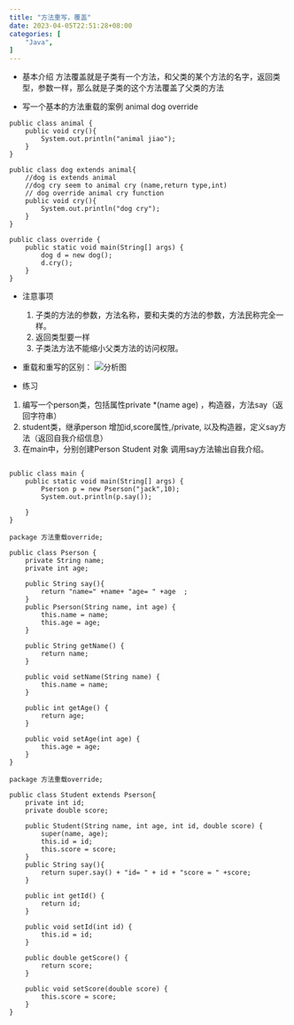 ```yaml
---
title: "方法重写，覆盖"
date: 2023-04-05T22:51:28+08:00
categories: [
    "Java",
]
---
```

* 基本介绍
  方法覆盖就是子类有一个方法，和父类的某个方法的名字，返回类型，参数一样，那么就是子类的这个方法覆盖了父类的方法

* 写一个基本的方法重载的案例 animal dog override
```
public class animal {
    public void cry(){
        System.out.println("animal jiao");
    }
}

public class dog extends animal{
    //dog is extends animal
    //dog cry seem to animal cry (name,return type,int)
    // dog override animal cry function
    public void cry(){
        System.out.println("dog cry");
    }
}

public class override {
    public static void main(String[] args) {
        dog d = new dog();
        d.cry();
    }
}
```
* 注意事项
  1. 子类的方法的参数，方法名称，要和夫类的方法的参数，方法民称完全一样。
  2. 返回类型要一样
  3. 子类法方法不能缩小父类方法的访问权限。
* 重载和重写的区别：
![分析图](https://img-blog.csdnimg.cn/8d0f18e1dff347d38364dd5878f8e106.png "对象创建")

* 练习
1. 编写一个person类，包括属性private *(name age) ，构造器，方法say（返回字符串）
2. student类，继承person 增加id,score属性,/private, 以及构造器，定义say方法（返回自我介绍信息）
3. 在main中，分别创建Person Student 对象 调用say方法输出自我介绍。
```

public class main {
    public static void main(String[] args) {
        Pserson p = new Pserson("jack",10);
        System.out.println(p.say());

    }
}

package 方法重载override;

public class Pserson {
    private String name;
    private int age;

    public String say(){
        return "name=" +name+ "age= " +age  ;
    }
    public Pserson(String name, int age) {
        this.name = name;
        this.age = age;
    }

    public String getName() {
        return name;
    }

    public void setName(String name) {
        this.name = name;
    }

    public int getAge() {
        return age;
    }

    public void setAge(int age) {
        this.age = age;
    }
}

package 方法重载override;

public class Student extends Pserson{
    private int id;
    private double score;

    public Student(String name, int age, int id, double score) {
        super(name, age);
        this.id = id;
        this.score = score;
    }
    public String say(){
        return super.say() + "id= " + id + "score = " +score;
    }

    public int getId() {
        return id;
    }

    public void setId(int id) {
        this.id = id;
    }

    public double getScore() {
        return score;
    }

    public void setScore(double score) {
        this.score = score;
    }
}

```

